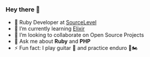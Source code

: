 ### Hey there 👋

- 💎 Ruby Developer at [SourceLevel](https://sourcelevel.io)
- 🌱 I’m currently learning [Elixir](https://elixir-lang.org/)
- 👯 I’m looking to collaborate on Open Source Projects
- 💬 Ask me about **Ruby** and **PHP**
- ⚡ Fun fact: I play guitar :guitar: and practice enduro :sunrise_over_mountains::motorcycle:
